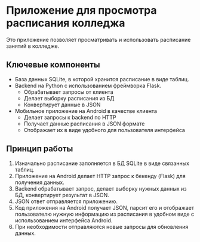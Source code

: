
# Приложение для просмотра расписания колледжа
Это приложение позволяет просматривать и использовать расписание занятий в колледже.

## Ключевые компоненты
- База данных SQLite, в которой хранится расписание в виде таблиц.
- Backend на Python с использованием фреймворка Flask.
  - Обрабатывает запросы от клиента
  - Делает выборку расписания из БД
  - Конвертирует данные в JSON
- Мобильное приложение на Android в качестве клиента
  - Делает запросы к backend по HTTP
  - Получает данные расписания в JSON формате
  - Отображает их в виде удобного для пользователя интерфейса

## Принцип работы
1. Изначально расписание заполняется в БД SQLite в виде связанных таблиц.
2. Приложение на Android делает HTTP запрос к бекенду (Flask) для получения данных.
3. Backend обрабатывает запрос, делает выборку нужных данных из БД, конвертирует результат в JSON.
4. JSON ответ отправляется приложению.
5. Код приложения на Android получает JSON, парсит его и отображает пользователю нужную информацию из расписания в удобном виде с использованием интерфейса Android.
6. При необходимости отправляются новые запросы для обновления данных.
